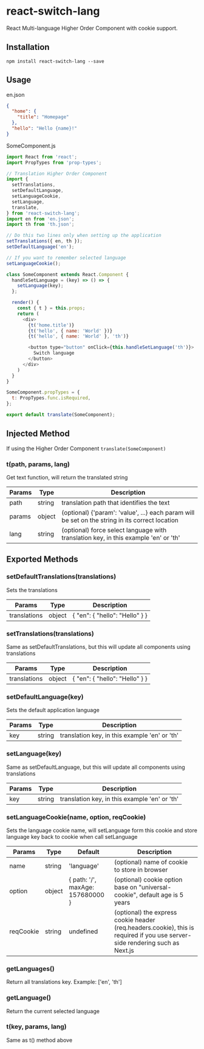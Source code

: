 # react-switch-lang

React Multi-language Higher Order Component with cookie support.

## Installation

`npm install react-switch-lang --save`

## Usage

en.json
```json
{
  "home": {
    "title": "Homepage"
  },
  "hello": "Hello {name}!"
}
```

SomeComponent.js
```javascript
import React from 'react';
import PropTypes from 'prop-types';

// Translation Higher Order Component
import {
  setTranslations,
  setDefaultLanguage,
  setLanguageCookie,
  setLanguage,
  translate,
} from 'react-switch-lang';
import en from 'en.json';
import th from 'th.json';

// Do this two lines only when setting up the application
setTranslations({ en, th });
setDefaultLanguage('en');

// If you want to remember selected language
setLanguageCookie();

class SomeComponent extends React.Component {
  handleSetLanguage = (key) => () => {
    setLanguage(key);
  };

  render() {
    const { t } = this.props;
    return (
      <div>
        {t('home.title')}
        {t('hello', { name: 'World' })}
        {t('hello', { name: 'World' }, 'th')}

        <button type="button" onClick={this.handleSetLanguage('th')}>
          Switch language
        </button>
      </div>
    )
  }
}

SomeComponent.propTypes = {
  t: PropTypes.func.isRequired,
};

export default translate(SomeComponent);

```

## Injected Method

If using the Higher Order Component `translate(SomeComponent)`

### t(path, params, lang)

Get text function, will return the translated string

Params | Type   | Description
------ | ------ | ------------------------------------------------------------------------------------
path   | string | translation path that identifies the text
params | object | (optional) {'param': 'value', ...} each param will be set on the string in its correct location
lang   | string | (optional) force select language with translation key, in this example 'en' or 'th'

## Exported Methods

### setDefaultTranslations(translations)

Sets the translations

Params       | Type   | Description
------------ | ------ | ----------------------------
translations | object | { "en": { "hello": "Hello" } }

### setTranslations(translations)

Same as setDefaultTranslations, but this will update all components using translations

Params       | Type   | Description
------------ | ------ | ----------------------------
translations | object | { "en": { "hello": "Hello" } }

### setDefaultLanguage(key)

Sets the default application language

Params | Type   | Description
------ | ------ | ---------------------------------------------
key    | string | translation key, in this example 'en' or 'th'

### setLanguage(key)

Same as setDefaultLanguage, but this will update all components using translations

Params | Type   | Description
------ | ------ | ---------------------------------------------
key    | string | translation key, in this example 'en' or 'th'

### setLanguageCookie(name, option, reqCookie)

Sets the language cookie name, will setLanguage form this cookie and store language key back to cookie when call setLanguage

Params | Type   | Default | Description
------ | ------ | ------ | ---------------------------------------------
name    | string | 'language' | (optional) name of cookie to store in browser
option   | object | { path: '/', maxAge: 157680000 } | (optional) cookie option base on "universal-cookie", default age is 5 years
reqCookie   | string | undefined | (optional) the express cookie header (req.headers.cookie), this is required if you use server-side rendering such as Next.js

### getLanguages()

Return all translations key. Example: ['en', 'th']

### getLanguage()

Return the current selected language

### t(key, params, lang)

Same as t() method above
